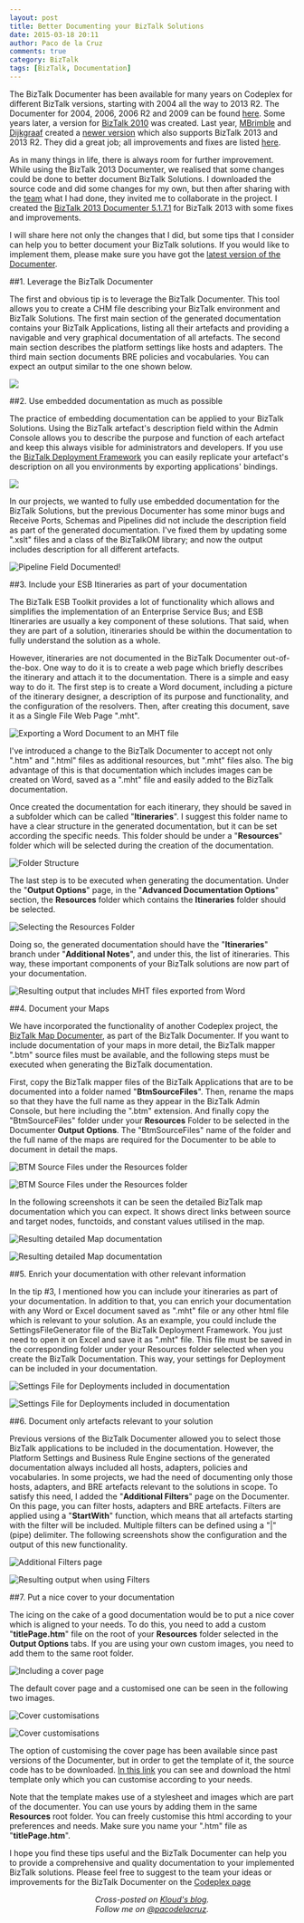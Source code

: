 ```yaml
---
layout: post
title: Better Documenting your BizTalk Solutions
date: 2015-03-18 20:11
author: Paco de la Cruz
comments: true
category: BizTalk
tags: [BizTalk, Documentation]
---
```


 The BizTalk Documenter has been available for many years on Codeplex for different BizTalk versions, starting with 2004 all the way to 2013 R2\. The Documenter for 2004, 2006, 2006 R2 and 2009 can be found [here](https://biztalkdocumenter.codeplex.com/). Some years later, a version for [BizTalk 2010](https://biztalk2010autodc.codeplex.com/) was created. Last year, [MBrimble](https://www.codeplex.com/site/users/view/mbrimble) and [Dijkgraaf](https://www.codeplex.com/site/users/view/Dijkgraaf) created a [newer version](https://biztalk2013documenter.codeplex.com/) which also supports BizTalk 2013 and 2013 R2\. They did a great job; all improvements and fixes are listed [here](https://connectedpawns.wordpress.com/2014/09/12/biztalk-documenter-2013/).

As in many things in life, there is always room for further improvement. While using the BizTalk 2013 Documenter, we realised that some changes could be done to better document BizTalk Solutions. I downloaded the source code and did some changes for my own, but then after sharing with the [team](https://biztalk2013documenter.codeplex.com/team/view) what I had done, they invited me to collaborate in the project. I created the [BizTalk 2013 Documenter 5.1.7.1](https://biztalk2013documenter.codeplex.com/releases/view/611182) for BizTalk 2013 with some fixes and improvements.

I will share here not only the changes that I did, but some tips that I consider can help you to better document your BizTalk solutions. If you would like to implement them, please make sure you have got the [latest version of the Documenter](https://biztalk2013documenter.codeplex.com/releases/view/611182).

##1\. Leverage the BizTalk Documenter

The first and obvious tip is to leverage the BizTalk Documenter. This tool allows you to create a CHM file describing your BizTalk environment and BizTalk Solutions. The first main section of the generated documentation contains your BizTalk Applications, listing all their artefacts and providing a navigable and very graphical documentation of all artefacts. The second main section describes the platform settings like hosts and adapters. The third main section documents BRE policies and vocabularies. You can expect an output similar to the one shown below.

![](/assets/img/2015/03/01Leverage.png)

##2\. Use embedded documentation as much as possible

The practice of embedding documentation can be applied to your BizTalk Solutions. Using the BizTalk artefact's description field within the Admin Console allows you to describe the purpose and function of each artefact and keep this always visible for administrators and developers. If you use the [BizTalk Deployment Framework](https://biztalkdeployment.codeplex.com/) you can easily replicate your artefact's description on all you environments by exporting applications' bindings.

![](/assets/img/misc/2015/03/0201UseEmbedded.png)

In our projects, we wanted to fully use embedded documentation for the BizTalk Solutions, but the previous Documenter has some minor bugs and Receive Ports, Schemas and Pipelines did not include the description field as part of the generated documentation. I've fixed them by updating some ".xslt" files and a class of the BizTalkOM library; and now the output includes description for all different artefacts.

![Pipeline Field Documented!](/assets/img/misc/2015/03/0202PipelineDoc.png)

##3\. Include your ESB Itineraries as part of your documentation

The BizTalk ESB Toolkit provides a lot of functionality which allows and simplifies the implementation of an Enterprise Service Bus; and ESB Itineraries are usually a key component of these solutions. That said, when they are part of a solution, itineraries should be within the documentation to fully understand the solution as a whole.

However, itineraries are not documented in the BizTalk Documenter out-of-the-box. One way to do it is to create a web page which briefly describes the itinerary and attach it to the documentation. There is a simple and easy way to do it. The first step is to create a Word document, including a picture of the itinerary designer, a description of its purpose and functionality, and the configuration of the resolvers. Then, after creating this document, save it as a Single File Web Page ".mht".

![Exporting a Word Document to an MHT file](/assets/img/misc/2015/03/0301Exporting.png)

I've introduced a change to the BizTalk Documenter to accept not only ".htm" and ".html" files as additional resources, but ".mht" files also. The big advantage of this is that documentation which includes images can be created on Word, saved as a ".mht" file and easily added to the BizTalk documentation.

Once created the documentation for each itinerary, they should be saved in a subfolder which can be called "**Itineraries**". I suggest this folder name to have a clear structure in the generated documentation, but it can be set according the specific needs. This folder should be under a "**Resources**" folder which will be selected during the creation of the documentation.

![Folder Structure](/assets/img/misc/2015/03/0302FolderSt.png)

The last step is to be executed when generating the documentation. Under the "**Output Options**" page, in the "**Advanced Documentation Options**" section, the **Resources** folder which contains the **Itineraries** folder should be selected.

![Selecting the Resources Folder](/assets/img/misc/2015/03/0303Selecting.png)

Doing so, the generated documentation should have the "**Itineraries**" branch under "**Additional Notes**", and under this, the list of itineraries. This way, these important components of your BizTalk solutions are now part of your documentation.

![Resulting output that includes MHT files exported from Word](/assets/img/misc/2015/03/0304Output.png)

##4\. Document your Maps

We have incorporated the functionality of another Codeplex project, the [BizTalk Map Documenter](https://biztalkmapdoc.codeplex.com/), as part of the BizTalk Documenter. If you want to include documentation of your maps in more detail, the BizTalk mapper ".btm" source files must be available, and the following steps must be executed when generating the BizTalk documentation.

First, copy the BizTalk mapper files of the BizTalk Applications that are to be documented into a folder named "**BtmSourceFiles**". Then, rename the maps so that they have the full name as they appear in the BizTalk Admin Console, but here including the ".btm" extension. And finally copy the "BtmSourceFiles" folder under your **Resources** Folder to be selected in the Documenter **Output Options**. The "BtmSourceFiles" name of the folder and the full name of the maps are required for the Documenter to be able to document in detail the maps.

![BTM Source Files under the Resources folder](/assets/img/misc/2015/03/0401CopyMaps.png)


![BTM Source Files under the Resources folder](/assets/img/misc/2015/03/0402Select.png)

In the following screenshots it can be seen the detailed BizTalk map documentation which you can expect. It shows direct links between source and target nodes, functoids, and constant values utilised in the map.

![Resulting detailed Map documentation](/assets/img/misc/2015/03/0403Output1.png)

![Resulting detailed Map documentation](/assets/img/misc/2015/03/0404Output2.png)

##5\. Enrich your documentation with other relevant information

In the tip #3, I mentioned how you can include your itineraries as part of your documentation. In addition to that, you can enrich your documentation with any Word or Excel document saved as ".mht" file or any other html file which is relevant to your solution. As an example, you could include the SettingsFileGenerator file of the BizTalk Deployment Framework. You just need to open it on Excel and save it as ".mht" file. This file must be saved in the corresponding folder under your Resources folder selected when you create the BizTalk Documentation. This way, your settings for Deployment can be included in your documentation.

![Settings File for Deployments included in documentation](/assets/img/misc/2015/03/0501Enrich.png)

![Settings File for Deployments included in documentation](/assets/img/misc/2015/03/0502Enrich2.png)

##6\. Document only artefacts relevant to your solution

Previous versions of the BizTalk Documenter allowed you to select those BizTalk applications to be included in the documentation. However, the Platform Settings and Business Rule Engine sections of the generated documentation always included all hosts, adapters, policies and vocabularies. In some projects, we had the need of documenting only those hosts, adapters, and BRE artefacts relevant to the solutions in scope. To satisfy this need, I added the "**Additional Filters**" page on the Documenter. On this page, you can filter hosts, adapters and BRE artefacts. Filters are applied using a "**StartWith**" function, which means that all artefacts starting with the filter will be included. Multiple filters can be defined using a "|" (pipe) delimiter. The following screenshots show the configuration and the output of this new functionality.

![Additional Filters page](/assets/img/misc/2015/03/0601AdditionalFilters.png)

![Resulting output when using Filters](/assets/img/misc/2015/03/0602Output.png)

##7\. Put a nice cover to your documentation

The icing on the cake of a good documentation would be to put a nice cover which is aligned to your needs. To do this, you need to add a custom "**titlePage.htm**" file on the root of your **Resources** folder selected in the **Output Options** tabs. If you are using your own custom images, you need to add them to the same root folder.

![Including a cover page](/assets/img/misc/2015/03/0701Include.png)

The default cover page and a customised one can be seen in the following two images.

![Cover customisations](/assets/img/misc/2015/03/0702OOTBCover.png)

![Cover customisations](/assets/img/misc/2015/03/0703CustomCover.png)

The option of customising the cover page has been available since past versions of the Documenter, but in order to get the template of it, the source code has to be downloaded. [In this link](https://gist.github.com/pacodelacruz/e568ea6afab0e51954c1) you can see and download the html template only which you can customise according to your needs.

Note that the template makes use of a stylesheet and images which are part of the documenter. You can use yours by adding them in the same **Resources** root folder. You can freely customise this html according to your preferences and needs. Make sure you name your ".htm" file as "**titlePage.htm**".

I hope you find these tips useful and the BizTalk Documenter can help you to provide a comprehensive and quality documentation to your implemented BizTalk solutions. Please feel free to suggest to the team your ideas or improvements for the BizTalk Documenter on the [Codeplex page](https://biztalk2013documenter.codeplex.com/)

<p style="text-align:center;"><em>Cross-posted on <a href="https://blog.kloud.com.au/author/pacodelacruzag/" rel="noopener" target="_blank">Kloud's blog</a>.<br/>
Follow me on <a href="https://twitter.com/pacodelacruz" target="_blank" rel="noopener noreferrer">@pacodelacruz</a>.</em></p>

